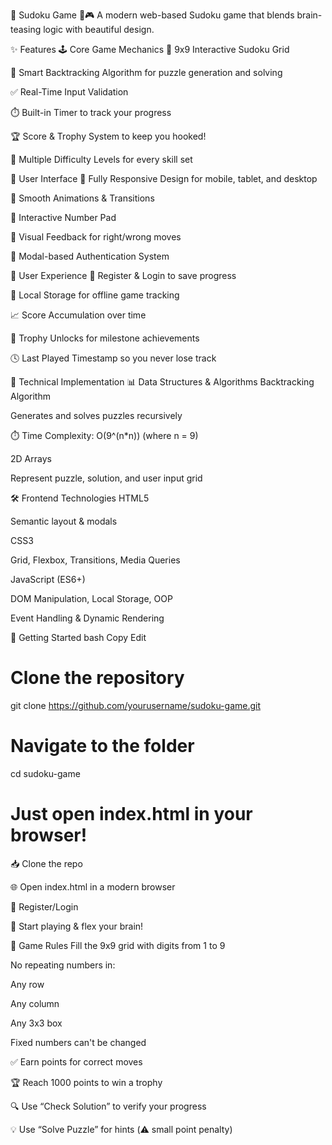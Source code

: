 🧩 Sudoku Game 🔢🎮
A modern web-based Sudoku game that blends brain-teasing logic with beautiful design.

✨ Features
🕹️ Core Game Mechanics
🔲 9x9 Interactive Sudoku Grid

🧠 Smart Backtracking Algorithm for puzzle generation and solving

✅ Real-Time Input Validation

⏱️ Built-in Timer to track your progress

🏆 Score & Trophy System to keep you hooked!

🎯 Multiple Difficulty Levels for every skill set

🎨 User Interface
📱 Fully Responsive Design for mobile, tablet, and desktop

💫 Smooth Animations & Transitions

🔢 Interactive Number Pad

🎨 Visual Feedback for right/wrong moves

🔐 Modal-based Authentication System

👤 User Experience
📝 Register & Login to save progress

💾 Local Storage for offline game tracking

📈 Score Accumulation over time

🏅 Trophy Unlocks for milestone achievements

🕓 Last Played Timestamp so you never lose track

🧠 Technical Implementation
📊 Data Structures & Algorithms
Backtracking Algorithm

Generates and solves puzzles recursively

⏱️ Time Complexity: O(9^(n*n)) (where n = 9)

2D Arrays

Represent puzzle, solution, and user input grid

🛠️ Frontend Technologies
HTML5

Semantic layout & modals

CSS3

Grid, Flexbox, Transitions, Media Queries

JavaScript (ES6+)

DOM Manipulation, Local Storage, OOP

Event Handling & Dynamic Rendering

🚀 Getting Started
bash
Copy
Edit
# Clone the repository
git clone https://github.com/yourusername/sudoku-game.git

# Navigate to the folder
cd sudoku-game

# Just open index.html in your browser!
📥 Clone the repo

🌐 Open index.html in a modern browser

🔐 Register/Login

🎉 Start playing & flex your brain!

📜 Game Rules
Fill the 9x9 grid with digits from 1 to 9

No repeating numbers in:

Any row

Any column

Any 3x3 box

Fixed numbers can't be changed

✅ Earn points for correct moves

🏆 Reach 1000 points to win a trophy

🔍 Use “Check Solution” to verify your progress

💡 Use “Solve Puzzle” for hints (⚠️ small point penalty)

